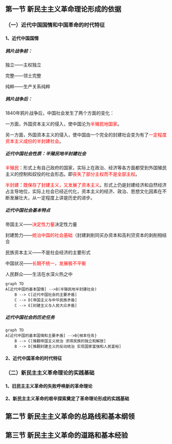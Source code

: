 ## 第一节 新民主主义革命理论形成的依据

### （一）近代中国国情和中国革命的时代特征

#### 1、近代中国国情

##### 鸦片战争前：

独立——主权独立

完整——领土完整

纯粹——生产关系纯粹

##### 鸦片战争后：

1840年鸦片战争后，中国社会发生了两个方面的变化：

一方面，外国资本主义的侵入，使中国沦为<font color=red>半殖民地国家</font>。

另一方面，外国资本主义的侵入，使中国由一个完全的封建社会变为有了<font color=red>一定程度资本主义成份的半封建社会</font>。

##### 近代中国社会性质：半殖民地半封建社会

<font color=red>半殖民</font>：形式上有自己政府的国家，实际上在政治、经济等各方面都受到外国殖民主义的控制和奴役的社会形态。即<font color=red>丧失了部分主权而不是全部主权</font>。

<font color=red>半封建</font>：<font color=red>既保存了封建主义，又发展了资本主义</font>。形式上仍是封建经济和自然经济占主导地位，实际上社会已经近代化，资本主义的经济、政治、思想文化因素在不断发展壮大，从一定程度上讲是历史的进步。

##### 近代中国社会基本特点

帝国主义——<font color=red>决定性力量</font>决定性力量

封建势力——<font color=red>统治中国的社会基础</font>（封建剥削同买办资本和高利贷资本的剥削相结合

民族资本主义——不是社会经济的主要形式

中国状况——<font color=red>长期不统一，发展极不平衡</font>

人民群众——生活在水深火热之中

```mermaid
graph TD
A[近代中国的基本国情] -->B(半殖民地半封建社会)
    B --> C[近代中国社会的主要矛盾]
    C --> D[帝国主义与中华民族矛盾]
    C --> E[封建主义与人民大众矛盾]
```

##### 近代中国社会的历史任务

```mermaid
graph TD
A[近代中国的基本国情和主要矛盾] -->B{根本任务}
    B --> C[推翻帝国主义统治 求得民族的独立和解放]
    B --> D[推翻封建主义的反动统治 实现国家富强和人民富裕]
```



#### 2、近代中国革命的时代特征



### （二）新民主主义革命理论的实践基础

#### 1、旧民主主义革命的失败呼唤新的革命理论



#### 2、新民主主义革命的艰辛探索奠定了革命理论形成的实践基础

## 第二节 新民主主义革命的总路线和基本纲领

## 第三节 新民主主义革命的道路和基本经验

